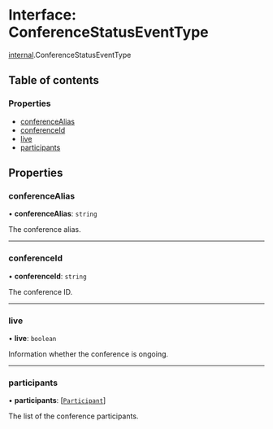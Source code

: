 # Interface: ConferenceStatusEventType

[internal](../modules/internal.md).ConferenceStatusEventType

## Table of contents

### Properties

- [conferenceAlias](internal.ConferenceStatusEventType.md#conferencealias)
- [conferenceId](internal.ConferenceStatusEventType.md#conferenceid)
- [live](internal.ConferenceStatusEventType.md#live)
- [participants](internal.ConferenceStatusEventType.md#participants)

## Properties

### conferenceAlias

• **conferenceAlias**: `string`

The conference alias.

___

### conferenceId

• **conferenceId**: `string`

The conference ID.

___

### live

• **live**: `boolean`

Information whether the conference is ongoing.

___

### participants

• **participants**: [[`Participant`](internal.Participant.md)]

The list of the conference participants.
